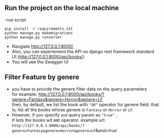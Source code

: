 ## Run the project on the local machine
-run script
```
pip install -r requirements.txt
python manage.py makemigrations
python manage.py runserver
```
- Navgiate http://127.0.0.1:8000/
- Also, you can experiement the API on django rest framework standard UI.(http://127.0.0.1:8000/api/books/)
- You will see the Swagger UI

## Filter Feature by genere
- you have to provide the genere filter data on the query parameters <br/>
  for example: http://127.0.0.1:8000/api/books/?genere=Fantasy&genere=Horror&genere=LF <br/>
  then, by default, we list the book with ```"OR"``` operator  for genere field. that is; list all the books whose genere is `Fantasy` or `Horror` or `LF`.
- However, if you specify `and` query param as `"true"` , <br/>
  It lists the books wit `AND` operator. example url: `http://127.0.0.1:8000/api/books/?genere=Fantasy&genere=Horror&genere=LF`&and=true`
